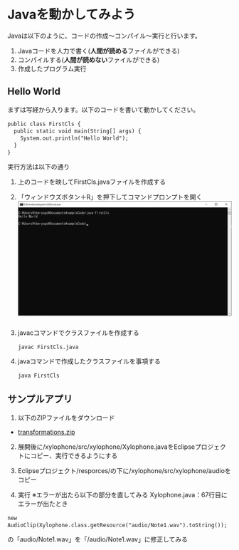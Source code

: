 # Javaを動かしてみよう
Javaは以下のように、コードの作成～コンパイル～実行と行います。
1. Javaコードを人力で書く(**人間が読める**ファイルができる)
2. コンパイルする(**人間が読めない**ファイルができる)
3. 作成したプログラム実行

## Hello World
まずは写経から入ります。以下のコードを書いて動かしてください。

```
public class FirstCls {
  public static void main(String[] args) {
    System.out.println("Hello World");
  }
}
```

実行方法は以下の通り
1. 上のコードを映してFirstCls.javaファイルを作成する

2. 「ウィンドウズボタン＋R」を押下してコマンドプロンプトを開く
![コマンドプロンプト](./img1/cmdImg.png)

2. javacコマンドでクラスファイルを作成する  
    ```
    javac FirstCls.java
    ```

3. javaコマンドで作成したクラスファイルを事項する  
    ```
    java FirstCls
    ```

## サンプルアプリ
1. 以下のZIPファイルをダウンロード
* [transformations.zip](https://docs.oracle.com/javase/jp/8/javafx/sample-apps/transformations.zip)

2. 展開後に/xylophone/src/xylophone/Xylophone.javaをEclipseプロジェクトにコピー、実行できるようにする

3. Eclipseプロジェクト/resporces/の下に/xylophone/src/xylophone/audioをコピー

4. 実行 ※エラーが出たら以下の部分を直してみる
Xylophone.java：67行目にエラーが出たとき
```
new AudioClip(Xylophone.class.getResource("audio/Note1.wav").toString());
```
の「audio/Note1.wav」を「/audio/Note1.wav」に修正してみる
